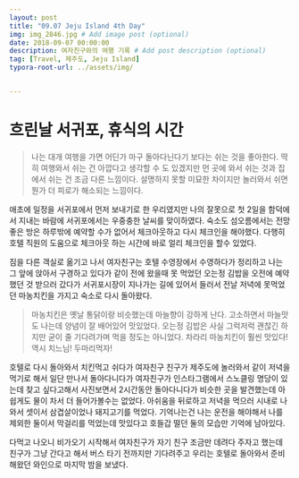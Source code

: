 ```yaml
---
layout: post
title: "09.07 Jeju Island 4th Day"
img: img_2846.jpg # Add image post (optional)
date: 2018-09-07 00:00:00
description: 여자친구와의 여행 기록 # Add post description (optional)
tag: [Travel, 제주도, Jeju Island]
typora-root-url: ../assets/img/


---
```


# 흐린날 서귀포, 휴식의 시간

> 나는 대개 여행을 가면 어딘가 마구 돌아다닌다기 보다는 쉬는 것을 좋아한다. 딱히 여행와서 쉬는 건 아깝다고 생각할 수 도 있겠지만 먼 곳에 와서 쉬는 것과 집에서 쉬는 건 조금 다른 느낌이다. 설명하지 못할 미묘한 차이지만 놀러와서 쉬면 뭔가 더 피로가 해소되는 느낌이다.

애초에 일정을 서귀포에서 먼저 보내기로 한 우리였지만 나의 잘못으로 첫 2일을 함덕에서 지내는 바람에 서귀포에서는 우중충한 날씨를 맞이하였다. 숙소도 섬오름에서는 전망 좋은 방은 하루밖에 예약할 수가 없어서 체크아웃하고 다시 체크인을 해야했다. 다행히 호텔 직원의 도움으로 체크아웃 하는 시간에 바로 얼리 체크인을 할수 있었다. 

짐을 다른 객실로 옮기고 나서 여자친구는 호텔 수영장에서 수영하다가 정리하고 나는 그 앞에 앉아서 구경하고 있다가 같이 전에 왔을때 못 먹었던 오는정 김밥을 오전에 예약했던 것 받으러 갔다가 서귀포시장이 지나가는 길에 있어서 들러서 전날 저녁에 못먹었던 마농치킨을 가지고 숙소로 다시 돌아왔다. 

> 마농치킨은 옛날 통닭이랑 비슷했는데 마늘향이 강하게 난다. 고소하면서 마늘맛도 나는데 양념이 잘 배어있어 맛있었다. 오는정 김밥은 사실 그럭저럭 괜찮긴 하지만 굳이 줄 기다려가며 먹을 정도는 아니었다. 차라리 마농치킨이 훨씬 맛있다! 역시 치느님! 두마리먹자!

호텔로 다시 돌아와서 치킨먹고 쉬다가 여자친구 친구가 제주도에 놀러와서 같이 저녁을 먹기로 해서 일단 만나서 돌아다니다가 여자친구가 인스타그램에서 스노클링 명당이 있는데 찾고 싶다고해서 사진보면서 2시간동안 돌아다니다가 비슷한 곳을 발견했는데 아쉽게도 물이 차서 더 들어가볼수는 없었다. 아쉬움을 뒤로하고 저녁을 먹으러 시내로 나와서 셋이서 삼겹살이었나 돼지고기를 먹었다. 기억나는건 나는 운전을 해야해서 나를 제외한 둘이서 막걸리를 먹었는데 맛있다고 호들갑 떨던 둘의 모습만 기억에 남아있다.

다먹고 나오니 비가오기 시작해서 여자친구가 자기 친구 조금만 데려다 주자고 했는데 친구가 그냥 간다고 해서 버스 타기 전까지만 기다려주고 우리는 호텔로 돌아와서 준비해왔던 와인으로 마지막 밤을 보냈다.

